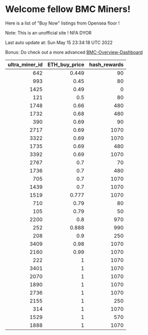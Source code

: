# Welcome fellow BMC Miners!
Here is a list of "Buy Now" listings from Opensea floor !

Note: This is an unofficial site ! NFA DYOR

Last auto update at: Sun May 15 23:34:18 UTC 2022

Bonus: Do check out a more advanced [BMC-Overview-Dashboard](https://dune.com/defifunk/BMC-Overview-Dashboard)


|   ultra_miner_id |   ETH_buy_price |   hash_rewards |
|-----------------:|----------------:|---------------:|
|              642 |           0.449 |             90 |
|              993 |           0.45  |             80 |
|             1425 |           0.49  |              0 |
|              121 |           0.5   |             80 |
|             1748 |           0.66  |            480 |
|             1732 |           0.68  |            480 |
|              390 |           0.69  |             90 |
|             2717 |           0.69  |           1070 |
|             3322 |           0.69  |           1070 |
|             1735 |           0.69  |            480 |
|             3392 |           0.69  |           1070 |
|             2767 |           0.7   |             70 |
|             1736 |           0.7   |            480 |
|              705 |           0.7   |           1070 |
|             1439 |           0.7   |           1070 |
|             1519 |           0.777 |           1070 |
|              710 |           0.79  |             80 |
|              105 |           0.79  |             50 |
|             2200 |           0.8   |            970 |
|              252 |           0.888 |            990 |
|              208 |           0.9   |            250 |
|             3409 |           0.98  |           1070 |
|             2160 |           0.99  |           1070 |
|              222 |           1     |           1070 |
|             3401 |           1     |           1070 |
|             2070 |           1     |           1070 |
|             1890 |           1     |           1070 |
|             2736 |           1     |           1070 |
|             2155 |           1     |            250 |
|              314 |           1     |           1070 |
|             1529 |           1     |            570 |
|             1888 |           1     |           1070 |